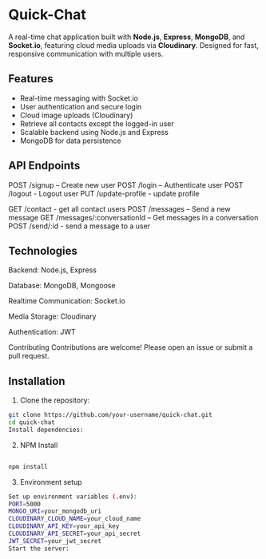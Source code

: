 # Quick-Chat

A real-time chat application built with **Node.js**, **Express**, **MongoDB**, and **Socket.io**, featuring cloud media uploads via **Cloudinary**. Designed for fast, responsive communication with multiple users.

## Features

- Real-time messaging with Socket.io
- User authentication and secure login
- Cloud image uploads (Cloudinary)
- Retrieve all contacts except the logged-in user
- Scalable backend using Node.js and Express
- MongoDB for data persistence

## API Endpoints
POST /signup – Create new user
POST /login – Authenticate user
POST /logout - Logout user
PUT /update-profile - update profile

GET /contact - get all contact users
POST /messages – Send a new message
GET /messages/:conversationId – Get messages in a conversation
POST /send/:id - send a message to a user

## Technologies
Backend: Node.js, Express

Database: MongoDB, Mongoose

Realtime Communication: Socket.io

Media Storage: Cloudinary

Authentication: JWT

Contributing
Contributions are welcome! Please open an issue or submit a pull request.

## Installation

1. Clone the repository:

```bash
git clone https://github.com/your-username/quick-chat.git
cd quick-chat
Install dependencies:

```
2. NPM Install 
```bash

npm install
```
3. Environment setup 
```bash
Set up environment variables (.env):
PORT=5000
MONGO_URI=your_mongodb_uri
CLOUDINARY_CLOUD_NAME=your_cloud_name
CLOUDINARY_API_KEY=your_api_key
CLOUDINARY_API_SECRET=your_api_secret
JWT_SECRET=your_jwt_secret
Start the server:
```



